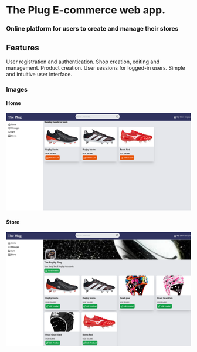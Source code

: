 # The Plug E-commerce web app.
### Online platform for users to create and manage their stores

## Features
User registration and authentication.
Shop creation, editing and management.
Product creation.
User sessions for logged-in users.
Simple and intuitive user interface.

### Images
#### Home
![home](public/img/home.png)

#### Store
![store](public/img/store.png)